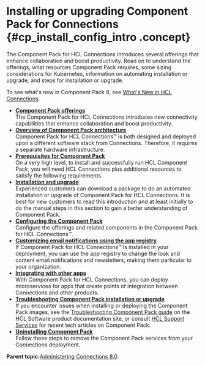 # Installing or upgrading Component Pack for Connections {#cp_install_config_intro .concept}

The Component Pack for HCL Connections introduces several offerings that enhance collaboration and boost productivity. Read on to understand the offerings, what resources Component Pack requires, some sizing considerations for Kubernetes, information on automating installation or upgrade, and steps for installation or upgrade.

To see what's new in Component Pack 8, see [What's New in HCL Connections](../overview/i_ovr_r_whats_new.md).

-   **[Component Pack offerings](../install/cp_install_offerings.md)**  
The Component Pack for HCL Connections introduces new connectivity capabilities that enhance collaboration and boost productivity.
-   **[Overview of Component Pack architecture](../install/cp_over_intro.md)**  
Component Pack for HCL Connections™ is both designed and deployed upon a different software stack from Connections. Therefore, it requires a separate hardware infrastructure.
-   **[Prerequisites for Component Pack](../install/cp_prereqs.md)**  
On a very high level, to install and successfully run HCL Component Pack, you will need HCL Connections plus additional resources to satisfy the following requirements.
-   **[Installation and upgrade](../install/cp_install_upgrade_container.md)**  
Experienced customers can download a package to do an automated installation or upgrade of Component Pack for HCL Connections. It is best for new customers to read this introduction and at least initially to do the manual steps in this section to gain a better understanding of Component Pack.
-   **[Configuring the Component Pack](../install/cp_config_intro.md)**  
Configure the offerings and related components in the Component Pack for HCL Connections™.
-   **[Customizing email notifications using the app registry](../install/cp_t_customize_email_notifications.md)**  
If Component Pack for HCL Connections™ is installed in your deployment, you can use the app registry to change the look and content email notifications and newsletters, making them particular to your organization.
-   **[Integrating with other apps](../install/cp_3p_integrate_with_other_products.md)**  
With Component Pack for HCL Connections, you can deploy microservices for apps that create points of integration between Connections and other products.
-   **[Troubleshooting Component Pack installation or upgrade](../install/cp_install_troubleshoot_intro.md)**  
If you encounter issues when installing or deploying the Component Pack images, see the [Troubleshooting Component Pack guide](https://opensource.hcltechsw.com/connections-doc/v8/guide_me/how_to_guides/troubleshooting_cnx_cp.pdf) on the HCL Software product documentation site, or consult [HCL Support Services](https://support.hcltechsw.com/) for recent tech articles on Component Pack.
-   **[Uninstalling Component Pack](../install/cp_install_uninstall.md)**  
Follow these steps to remove the Component Pack services from your Connections deployment.

**Parent topic:**[Administering Connections 8.0](../welcome/welcome_admin.md)

